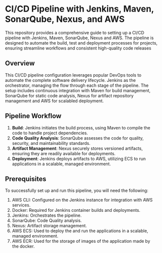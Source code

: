 # CI/CD Pipeline with Jenkins, Maven, SonarQube, Nexus, and AWS
This repository provides a comprehensive guide to setting up a CI/CD pipeline with Jenkins, Maven, SonarQube, Nexus and AWS. The pipeline is designed to automate the build, test and deployment processes for projects, ensuring streamline workflows and consistent high-quality code releases 

## Overview 
This CI/CD pipeline configuration leverages popular DevOps tools to automate the complete software delivery lifecycle. Jenkins as the orchestrator, managing the flow through each stage of the pipeline. The setup includes continuous integration with Maven for build management, SonarQube for static code analysis, Nexus for artifact repository management and AWS for scalabled deployment. 

## Pipeline Workflow 
1. **Build**: Jenkins initiates the build process, using Maven to compile the code to handle project dependencies. 
2. **Code Quality Analysis**: SonarQube assesses the code for quality, security, and maintainability standards.
3. **Artifact Management**: Nexus securely stores versioned artifacts, ensuring they are readily available for deployments.
4. **Deployment**: Jenkins deploys artifacts to AWS, utilizing ECS to run applications in a scalable, managed environment.

## Prerequisites 
To successfully set up and run this pipeline, you will need the following:

1. AWS CLI: Configured on the Jenkins instance for integration with AWS services.
2. Docker: Required for Jenkins container builds and deployments.
3. Jenkins: Orchestrates the pipeline.
4. SonarQube: Code Quality analysis.
5. Nexus: Artifact storage management.
6. AWS ECS: Used to deploy the and run the applications in a scalable, managed environment. 
7. AWS ECR: Used for the storage of images of the application made by the docker. 
